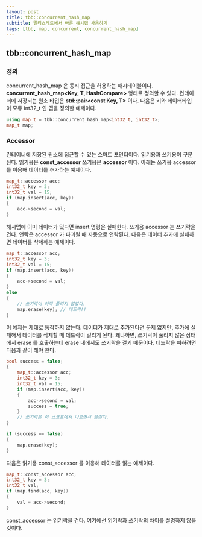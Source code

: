 ```yaml
---
layout: post
title: tbb::concurrent_hash_map
subtitle: 멀티스레드에서 빠른 해시맵 사용하기
tags: [tbb, map, concurrent, concurrent_hash_map]
---
```


## tbb::concurrent_hash_map

### 정의

concurrent_hash_map 은 동시 접근을 허용하는 해시테이블이다. **concurrent_hash_map<Key, T, HashCompare>** 형태로 정의할 수 있다. 컨테이너에 저장되는 원소 타입은 **std::pair<const Key, T>** 이다. 다음은 키와 데이터타입이 모두 int32_t 인 맵을 정의한 예제이다.

```c++
using map_t = tbb::concurrent_hash_map<int32_t, int32_t>;
map_t map;
```

### Accessor

컨테이너에 저장된 원소에 접근할 수 있는 스마트 포인터이다. 읽기용과 쓰기용이 구분된다. 읽기용은 **const_accessor** 쓰기용은 **accessor** 이다. 아래는 쓰기용 accessor 를 이용해 데이터를 추가하는 예제이다.

```c++
map_t::accessor acc;
int32_t key = 3;
int32_t val = 15;
if (map.insert(acc, key))
{
	acc->second = val;
}
```

해시맵에 이미 데이터가 있다면 insert 명령은 실패한다.  쓰기용 accessor 는 쓰기락을 건다. 언락은 accessor 가 파괴될 때 자동으로 언락된다. 다음은 데이터 추가에 실패하면 데이터를 삭제하는 예제이다.

```c++
map_t::accessor acc;
int32_t key = 3;
int32_t val = 15;
if (map.insert(acc, key))
{
	acc->second = val;
}
else
{
	// 쓰기락이 아직 풀리지 않았다.
	map.erase(key); // 데드락!!
}
```

이 예제는 제대로 동작하지 않는다. 데이터가 제대로 추가된다면 문제 없지만, 추가에 실패해서 데이터를 삭제할 때 데드락이 걸리게 된다. 왜냐하면, 쓰기락이 풀리지 않은 상태에서 erase 를 호출하는데 erase 내에서도 쓰기락을 걸기 때문이다. 데드락을 피하려면 다음과 같이 해야 한다.

```c++
bool success = false;
{
    map_t::accessor acc;
    int32_t key = 3;
    int32_t val = 15;
    if (map.insert(acc, key))
    {
        acc->second = val;
        success = true;
    }
   	// 쓰기락은 이 스코프에서 나오면서 풀린다.
}

if (success == false)
{
    map.erase(key);
}
```

다음은 읽기용 const_accessor 를 이용해 데이터를 읽는 예제이다.

```c++
map_t::const_accessor acc;
int32_t key = 3;
int32_t val;
if (map.find(acc, key))
{
	val = acc->second;
}
```

const_accessor 는 읽기락을 건다. 여기에선 읽기락과 쓰기락의 차이를 설명하지 않을 것이다.